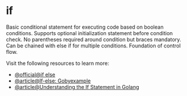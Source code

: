 # if

Basic conditional statement for executing code based on boolean conditions. Supports optional initialization statement before condition check. No parentheses required around condition but braces mandatory. Can be chained with else if for multiple conditions. Foundation of control flow.

Visit the following resources to learn more:

- [@official@if else](https://go.dev/tour/flowcontrol/7)
- [@article@If-else: Gobyexample](https://gobyexample.com/if-else)
- [@article@Understanding the If Statement in Golang](https://www.zetcode.com/golang/if-else-keywords/)